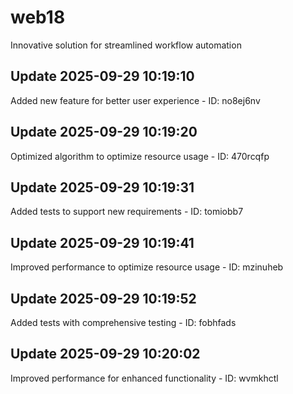# web18
Innovative solution for streamlined workflow automation

## Update 2025-09-29 10:19:10
Added new feature for better user experience - ID: no8ej6nv


## Update 2025-09-29 10:19:20
Optimized algorithm to optimize resource usage - ID: 470rcqfp


## Update 2025-09-29 10:19:31
Added tests to support new requirements - ID: tomiobb7


## Update 2025-09-29 10:19:41
Improved performance to optimize resource usage - ID: mzinuheb


## Update 2025-09-29 10:19:52
Added tests with comprehensive testing - ID: fobhfads


## Update 2025-09-29 10:20:02
Improved performance for enhanced functionality - ID: wvmkhctl

